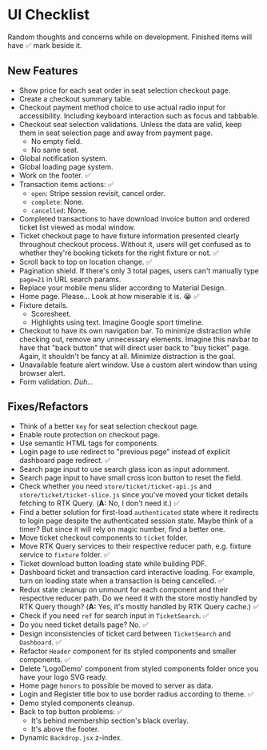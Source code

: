 # UI Checklist

Random thoughts and concerns while on development. Finished items will have ✅ mark beside it.

## New Features

- Show price for each seat order in seat selection checkout page.
- Create a checkout summary table.
- Checkout payment method choice to use actual radio input for accessibility. Including keyboard interaction such as focus and tabbable.
- Checkout seat selection validations. Unless the data are valid, keep them in seat selection page and away from payment page.
  - No empty field.
  - No same seat.
- Global notification system.
- Global loading page system.
- Work on the footer. ✅
- Transaction items actions: ✅
  - `open`: Stripe session revisit, cancel order.
  - `complete`: None.
  - `cancelled`: None.
- Completed transactions to have download invoice button and ordered ticket list viewed as modal window.
- Ticket checkout page to have fixture information presented clearly throughout checkout process. Without it, users will get confused as to whether they're booking tickets for the right fixture or not. ✅
- Scroll back to top on location change. ✅
- Pagination shield. If there's only 3 total pages, users can't manually type `page=21` in URL search params.
- Replace your mobile menu slider according to Material Design.
- Home page. Please... Look at how miserable it is. 😭 ✅
- Fixture details.
  - Scoresheet.
  - Highlights using text. Imagine Google sport timeline.
- Checkout to have its own navigation bar. To minimize distraction while checking out, remove any unnecessary elements. Imagine this navbar to have that "back button" that will direct user back to "buy ticket" page. Again, it shouldn't be fancy at all. Minimize distraction is the goal.
- Unavailable feature alert window. Use a custom alert window than using browser alert.
- Form validation. _Duh..._

## Fixes/Refactors

- Think of a better `key` for seat selection checkout page.
- Enable route protection on checkout page.
- Use semantic HTML tags for components.
- Login page to use redirect to "previous page" instead of explicit dashboard page redirect. ✅
- Search page input to use search glass icon as input adornment.
- Search page input to have small cross icon button to reset the field.
- Check whether you need `store/ticket/ticket-api.js` and `store/ticket/ticket-slice.js` since you've moved your ticket details fetching to RTK Query. (**A:** No, I don't need it.) ✅
- Find a better solution for first-load `authenticated` state where it redirects to login page despite the authenticated session state. Maybe think of a timer? But since it will rely on magic number, find a better one.
- Move ticket checkout components to `ticket` folder.
- Move RTK Query services to their respective reducer path, e.g. fixture service to `fixture` folder. ✅
- Ticket download button loading state while building PDF.
- Dashboard ticket and transaction card interactive loading. For example, turn on loading state when a transaction is being cancelled. ✅
- Redux state cleanup on unmount for each component and their respective reducer path. Do we need it with the store mostly handled by RTK Query though? (**A:** Yes, it's mostly handled by RTK Query cache.) ✅
- Check if you need `ref` for search input in `TicketSearch`. ✅
- Do you need ticket details page? No. ✅
- Design inconsistencies of ticket card between `TicketSearch` and `Dashboard`. ✅
- Refactor `Header` component for its styled components and smaller components. ✅
- Delete 'LogoDemo' component from styled components folder once you have your logo SVG ready.
- Home page `honors` to possible be moved to server as data.
- Login and Register title box to use border radius according to theme. ✅
- Demo styled components cleanup.
- Back to top button problems: ✅
  - It's behind membership section's black overlay.
  - It's above the footer.
- Dynamic `Backdrop.jsx` z-index.
